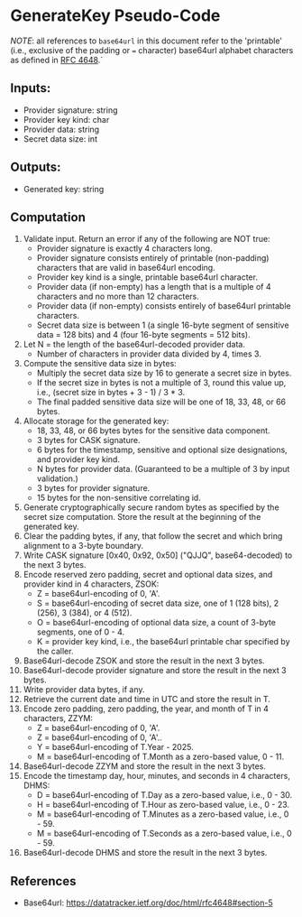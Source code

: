 # GenerateKey Pseudo-Code

*NOTE*: all references to `base64url` in this document refer to the 'printable' (i.e., exclusive of the padding or `=` character) base64url alphabet characters as defined in [RFC 4648](https://datatracker.ietf.org/doc/html/rfc4648#section-5).`

## Inputs:
- Provider signature: string
- Provider key kind: char
- Provider data: string
- Secret data size: int

## Outputs:
- Generated key: string

## Computation
1. Validate input. Return an error if any of the following are NOT true:
    - Provider signature is exactly 4 characters long.
    - Provider signature consists entirely of printable (non-padding) characters that are valid in base64url encoding.
    - Provider key kind is a single, printable base64url character.
    - Provider data (if non-empty) has a length that is a multiple of 4 characters and no more than 12 characters.
    - Provider data (if non-empty) consists entirely of base64url printable characters.
    - Secret data size is between 1 (a single 16-byte segment of sensitive data = 128 bits) and 4 (four 16-byte segments = 512 bits).
1. Let N = the length of the base64url-decoded provider data.
    - Number of characters in provider data divided by 4, times 3.
1. Compute the sensitive data size in bytes:
    - Multiply the secret data size by 16 to generate a secret size in bytes.
    - If the secret size in bytes is not a multiple of 3, round this value up, i.e., (secret size in bytes + 3 - 1) / 3 * 3.
    - The final padded sensitive data size will be one of 18, 33, 48, or 66 bytes.
1. Allocate storage for the generated key:
    - 18, 33, 48, or 66 bytes bytes for the sensitive data component.
    - 3 bytes for CASK signature.
    - 6 bytes for the timestamp, sensitive and optional size designations, and provider key kind.
    - N bytes for provider data. (Guaranteed to be a multiple of 3 by input validation.)
    - 3 bytes for provider signature.
    - 15 bytes for the non-sensitive correlating id.
1. Generate cryptographically secure random bytes as specified by the secret size computation. Store the result at the beginning of the generated key.
1. Clear the padding bytes, if any, that follow the secret and which bring alignment to a 3-byte boundary.
1. Write CASK signature [0x40, 0x92, 0x50] ("QJJQ", base64-decoded) to the next 3 bytes.
1. Encode reserved zero padding, secret and optional data sizes, and provider kind in 4 characters, ZSOK:
    - Z = base64url-encoding of 0, 'A'.
    - S = base64url-encoding of secret data size, one of 1 (128 bits), 2 (256), 3 (384), or 4 (512).
    - O = base64url-encoding of optional data size, a count of 3-byte segments, one of 0 - 4.
    - K = provider key kind, i.e., the base64url printable char specified by the caller.
1. Base64url-decode ZSOK and store the result in the next 3 bytes.
1. Base64url-decode provider signature and store the result in the next 3 bytes.
1. Write provider data bytes, if any.
1. Retrieve the current date and time in UTC and store the result in T.
1. Encode zero padding, zero padding, the year, and month of T in 4 characters, ZZYM:
    - Z = base64url-encoding of 0, 'A'.
    - Z = base64url-encoding of 0, 'A'..
    - Y = base64url-encoding of T.Year - 2025.
    - M = base64url-encoding of T.Month as a zero-based value, 0 - 11.
1. Base64url-decode ZZYM and store the result in the next 3 bytes.
1. Encode the timestamp day, hour, minutes, and seconds in 4 characters, DHMS:
    - D = base64url-encoding of T.Day as a zero-based value, i.e., 0 - 30.
    - H = base64url-encoding of T.Hour as zero-based value, i.e., 0 - 23.
    - M = base64url-encoding of T.Minutes as a zero-based value, i.e., 0 - 59.
    - M = base64url-encoding of T.Seconds as a zero-based value, i.e., 0 - 59.
1. Base64url-decode DHMS and store the result in the next 3 bytes.

## References
- Base64url: https://datatracker.ietf.org/doc/html/rfc4648#section-5
